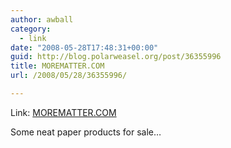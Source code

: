 ```yaml
---
author: awball
category:
  - link
date: "2008-05-28T17:48:31+00:00"
guid: http://blog.polarweasel.org/post/36355996
title: MOREMATTER.COM
url: /2008/05/28/36355996/

---
```

Link: [MOREMATTER.COM](http://morematter.com/)

Some neat paper products for sale…
